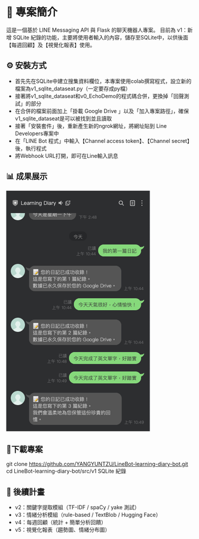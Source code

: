 # 📌 專案簡介

這是一個基於 LINE Messaging API 與 Flask 的聊天機器人專案。 目前為 v1：新增 SQLite 紀錄的功能，主要將使用者輸入的內容，儲存至SQLite中，以供後面【每週回顧】及【視覺化報表】使用。 

## ⚙️ 安裝方式
- 首先先在SQLite中建立搜集資料欄位，本專案使用colab撰寫程式，設立新的檔案為v1_sqlite_dataseat.py（一定要存成py檔）
- 接著將v1_sqlite_dataseat和v0_EchoDemo的程式碼合併，更換掉「回聲測試」的部分
- 在合併的檔案前面加上「掛載 Google Drive 」以及「加入專案路徑」，確保v1_sqlite_dataseat是可以被找到並且讀取
- 接著「安裝套件」後，重新產生新的ngrok網址，將網址貼到 Line Developers專案中
- 在「LINE Bot 程式」中輸入【Channel access token】、【Channel secret】後，執行程式
- 將Webhook URL打開，即可在Line輸入訊息

## 📊 成果展示
![v.1使用者訊息輸入以及系統回復和儲存](images/v1_SQLite.png) 


## 🚀下載專案
git clone https://github.com/YANGYUNTZU/LineBot-learning-diary-bot.git  
cd LineBot-learning-diary-bot/src/v1 SQLite 紀錄

## 📅 後續計畫
- v2：關鍵字提取模組（TF-IDF / spaCy / yake 測試）
- v3：情緒分析模組（rule-based / TextBlob / Hugging Face）
- v4：每週回顧（統計 + 簡單分析回饋）
- v5：視覺化報表（趨勢圖、情緒分布圖）
